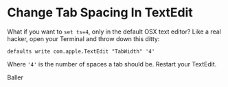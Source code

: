 # Change Tab Spacing In TextEdit

What if you want to `set ts=4`, only in the default OSX text editor?
Like a real hacker, open your Terminal and throw down this ditty:

```
defaults write com.apple.TextEdit "TabWidth" '4'
```

Where `'4'` is the number of spaces a tab should be.
Restart your TextEdit.

Baller
